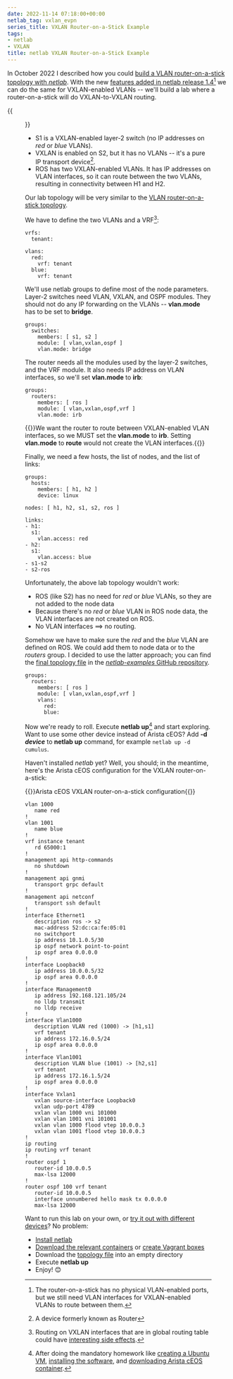```yaml
---
date: 2022-11-14 07:18:00+00:00
netlab_tag: vxlan_evpn
series_title: VXLAN Router-on-a-Stick Example
tags:
- netlab
- VXLAN
title: netlab VXLAN Router-on-a-Stick Example
---
```

In October 2022 I described how you could [build a VLAN router-on-a-stick topology with _netlab_](/2022/10/netlab-router-stick/). With the new [features added in netlab release 1.4](/2022/11/netlab-release-1-4-0/)[^VLI] we can do the same for VXLAN-enabled VLANs -- we'll build a lab where a router-on-a-stick will do VXLAN-to-VXLAN routing.

{{<figure src="/2022/11/netlab-vxlan-router-stick.png" caption="Lab topology">}}
<!--more-->

* S1 is a VXLAN-enabled layer-2 switch (no IP addresses on *red* or *blue* VLANs).
* VXLAN is enabled on S2, but it has no VLANs -- it's a pure IP transport device[^RTR].
* ROS has two VXLAN-enabled VLANs. It has IP addresses on VLAN interfaces, so it can route between the two VLANs, resulting in connectivity between H1 and H2.

[^VLI]: The router-on-a-stick has no physical VLAN-enabled ports, but we still need VLAN interfaces for VXLAN-enabled VLANs to route between them.

[^RTR]: A device formerly known as Router

Our lab topology will be very similar to the [VLAN router-on-a-stick topology](https://github.com/ipspace/netlab-examples/blob/master/VLAN/vlan-router-on-a-stick/topology.yml).

We have to define the two VLANs and a VRF[^RL]:

```
vrfs:
  tenant:

vlans:
  red:
    vrf: tenant
  blue:
    vrf: tenant
```

[^RL]: Routing on VXLAN interfaces that are in global routing table could have [interesting side effects](/2022/10/use-vrf-for-vxlan-vlans/).

We'll use netlab groups to define most of the node parameters. Layer-2 switches need VLAN, VXLAN, and OSPF modules. They should not do any IP forwarding on the VLANs -- **vlan.mode** has to be set to **bridge**.

```
groups:
  switches:
    members: [ s1, s2 ]
    module: [ vlan,vxlan,ospf ]
    vlan.mode: bridge
```

The router needs all the modules used by the layer-2 switches, and the VRF module. It also needs IP address on VLAN interfaces, so we'll set **vlan.mode** to **irb**:

```
groups:
  routers:
    members: [ ros ]
    module: [ vlan,vxlan,ospf,vrf ]
    vlan.mode: irb
```

{{<note warn>}}We want the router to route between VXLAN-enabled VLAN interfaces, so we MUST set the **vlan.mode** to **irb**. Setting **vlan.mode** to **route** would not create the VLAN interfaces.{{</note>}}

Finally, we need a few hosts, the list of nodes, and the list of links:

```
groups:
  hosts:
    members: [ h1, h2 ]
    device: linux

nodes: [ h1, h2, s1, s2, ros ]

links:
- h1:
  s1:
    vlan.access: red
- h2:
  s1:
    vlan.access: blue
- s1-s2
- s2-ros
```

Unfortunately, the above lab topology wouldn't work:

* ROS (like S2) has no need for *red* or *blue* VLANs, so they are not added to the node data
* Because there's no *red* or *blue* VLAN in ROS node data, the VLAN interfaces are not created on ROS.
* No VLAN interfaces ==> no routing.

Somehow we have to make sure the *red* and the *blue* VLAN are defined on ROS. We could add them to node data or to the *routers* group. I decided to use the latter approach; you can find the [final topology file](https://github.com/ipspace/netlab-examples/blob/master/VXLAN/vxlan-router-stick/topology.yml) in the [_netlab-examples_ GitHub repository](https://github.com/ipspace/netlab-examples/tree/master/VXLAN/vxlan-router-stick).

```
groups:
  routers:
    members: [ ros ]
    module: [ vlan,vxlan,ospf,vrf ]
    vlans:
      red:
      blue:
```

Now we're ready to roll. Execute **netlab up**[^HW] and start exploring. Want to use some other device instead of Arista cEOS? Add **-d _device_** to **netlab up** command, for example `netlab up -d cumulus`.

[^HW]: After doing the mandatory homework like [creating a Ubuntu VM](https://netlab.tools/install/ubuntu-vm/), [installing the software](https://netlab.tools/labs/clab/), and [downloading Arista cEOS container](https://netlab.tools/labs/ceos/).

Haven't installed *netlab* yet? Well, you should; in the meantime, here's the Arista cEOS configuration for the VXLAN router-on-a-stick:

{{<cc>}}Arista cEOS VXLAN router-on-a-stick configuration{{</cc>}}
```
vlan 1000
   name red
!
vlan 1001
   name blue
!
vrf instance tenant
   rd 65000:1
!
management api http-commands
   no shutdown
!
management api gnmi
   transport grpc default
!
management api netconf
   transport ssh default
!
interface Ethernet1
   description ros -> s2
   mac-address 52:dc:ca:fe:05:01
   no switchport
   ip address 10.1.0.5/30
   ip ospf network point-to-point
   ip ospf area 0.0.0.0
!
interface Loopback0
   ip address 10.0.0.5/32
   ip ospf area 0.0.0.0
!
interface Management0
   ip address 192.168.121.105/24
   no lldp transmit
   no lldp receive
!
interface Vlan1000
   description VLAN red (1000) -> [h1,s1]
   vrf tenant
   ip address 172.16.0.5/24
   ip ospf area 0.0.0.0
!
interface Vlan1001
   description VLAN blue (1001) -> [h2,s1]
   vrf tenant
   ip address 172.16.1.5/24
   ip ospf area 0.0.0.0
!
interface Vxlan1
   vxlan source-interface Loopback0
   vxlan udp-port 4789
   vxlan vlan 1000 vni 101000
   vxlan vlan 1001 vni 101001
   vxlan vlan 1000 flood vtep 10.0.0.3
   vxlan vlan 1001 flood vtep 10.0.0.3
!
ip routing
ip routing vrf tenant
!
router ospf 1
   router-id 10.0.0.5
   max-lsa 12000
!
router ospf 100 vrf tenant
   router-id 10.0.0.5
   interface unnumbered hello mask tx 0.0.0.0
   max-lsa 12000
```

Want to run this lab on your own, or [try it out with different devices](https://github.com/ipspace/netlab-examples/tree/master/VXLAN/vxlan-router-stick)? No problem:

* [Install netlab](https://netlab.tools/install/)
* [Download the relevant containers](https://netlab.tools/labs/clab/) or [create Vagrant boxes](https://netlab.tools/labs/libvirt/)
* Download the [topology file](https://github.com/ipspace/netlab-examples/blob/master/VXLAN/vxlan-router-stick/topology.yml) into an empty directory
* Execute **netlab up**
* Enjoy! 😊